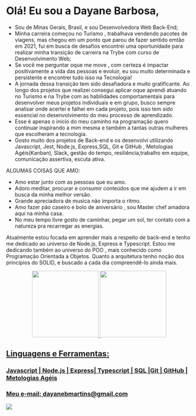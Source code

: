 # Olá! Eu sou a Dayane Barbosa,

* Sou de Minas Gerais, Brasil, e sou Desenvolvedora Web Back-End;
* Minha carreira começou no Turismo , trabalhava vendendo pacotes de viagens, mas chegou em um ponto que parou de fazer sentido emtão em 2021,  fui em  busca de desafios  encontrei uma  oportunidade para realizar minha transição de carreira na Trybe com curso de  Desenvolvimento Web;
* Se você me perguntar oque me move , com certeza é impactar positivamente a vida das pessoas e evoluir, eu sou muito determinada e persistente e encontrei tudo isso na Tecnologia!
* A jornada dessa transição tem sido desafiadora e muito gratificante. Ao longo dos projetos que realizei consegui aplicar oque aprendi atuando no Turismo e na Trybe com as habilidades comportamentais para desenvolver meus projetos individuais e em grupo, busco sempre analisar onde acertei e falhei em cada projeto, pois isso tem sido essencial  no desenvolvimento do meu processo de aprendizado.
* Esse é apenas o inicio do meu caminho na programação quero continuar inspirando a mim mesma e também a tantas outras mulheres  que escolheram a tecnologia.
* Gosto muito dos projetos de Back-end e os desenvolvi utilizando Javascript, Jest, Node.js, Express,SQL, Git e GitHub , Metologias Agéis(Kanban), Slack, gestão do tempo, resiliência,trabalho em equipe, comunicação assertiva, escuta ativa.

ALGUMAS COISAS QUE AMO:

* Amo estar junto com as pessoas que eu amo.
* Adoro meditar, procurar e consumir conteúdos que me ajudem a ir em busca da minha melhor versão.
* Grande apreciadora de musica não importa o ritmo.
* Amo fazer pão caseiro e bolo de aniversário , sou Master chef amadora aqui na minha casa.
* No meu tempo livre gosto de caminhar, pegar um sol, ter contato com a natureza pra recarregar as energias.

Atualmente estou focada em aprender mais a respeito de back-end e tenho me dedicado ao universo de Node.js, Express e Typescript.  Estou me dedicando também ao universo do POO , mais conhecido como  Programação Orientada a Objetos. Quanto a arquitetura tenho noção dos principios do SOLID, e buscado  a cada dia compreendê-lo ainda mais.

<div align="center">
  <a href="https://github.com/DAYANE1130">
  <img height="180em" src="https://github-readme-stats.vercel.app/api?username=dayane1130&show_icons=true&theme=dracula&include_all_commits=true&count_private=true"/>
  <img height="180em" src="https://github-readme-stats.vercel.app/api/top-langs/?username=dayane1130&layout=compact&langs_count=7&theme=dracula"/>
</div>

<h2>
Linguagens e Ferramentas:
</h2> 
<h3>
Javascript | Node.js | Express| Typescript | SQL |Git | GitHub | Metologias Agéis
</h3>
  <h3>
Meu e-mail: dayanebmartins@gmail.com 
</h3>

<div> 
  <a href=https://www.linkedin.com/in/barbosa-dayane/ target="_blank"><img src="https://img.shields.io/badge/-LinkedIn-%230077B5?style=for-the-badge&logo=linkedin&logoColor=white" target="_blank"></a> 
 
 
</div>
